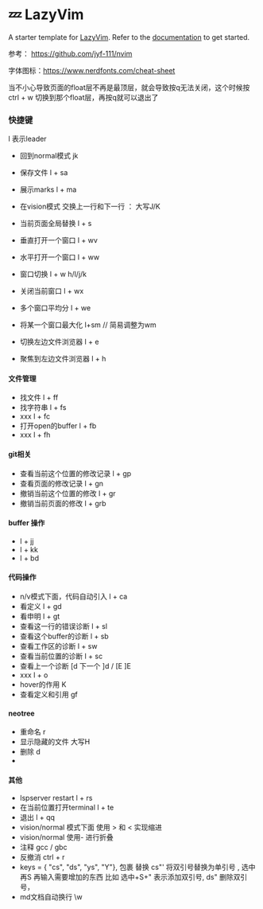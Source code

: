 # 💤 LazyVim

A starter template for [LazyVim](https://github.com/LazyVim/LazyVim).
Refer to the [documentation](https://lazyvim.github.io/installation) to get started.

参考：
https://github.com/jyf-111/nvim

字体图标：https://www.nerdfonts.com/cheat-sheet

当不小心导致页面的float层不再是最顶层，就会导致按q无法关闭，这个时候按ctrl + w 切换到那个float层，再按q就可以退出了

### 快捷键
l 表示leader 

- 回到normal模式 jk
- 保存文件 l + sa
- 展示marks l + ma
- 在vision模式 交换上一行和下一行 ： 大写J/K
- 当前页面全局替换 l + s
- 垂直打开一个窗口 l + wv
- 水平打开一个窗口 l + ww
- 窗口切换 l + w h/l/j/k
- 关闭当前窗口 l + wx
- 多个窗口平均分 l + we
- 将某一个窗口最大化 l+sm // 简易调整为wm

- 切换左边文件浏览器 l + e
- 聚焦到左边文件浏览器 l + h

#### 文件管理
- 找文件 l + ff
- 找字符串 l + fs
- xxx l + fc
- 打开open的buffer l + fb
- xxx l + fh 

#### git相关
- 查看当前这个位置的修改记录 l + gp
- 查看页面的修改记录 l + gn
- 撤销当前这个位置的修改 l + gr
- 撤销当前页面的修改 l + grb

#### buffer 操作
- l + jj
- l + kk
- l + bd

#### 代码操作
- n/v模式下面，代码自动引入 l + ca
- 看定义 l + gd
- 看申明 l + gt
- 查看这一行的错误诊断 l + sl
- 查看这个buffer的诊断 l + sb
- 查看工作区的诊断 l + sw
- 查看当前位置的诊断 l + sc
- 查看上一个诊断 [d 下一个 ]d   / [E ]E
- xxx l + o
- hover的作用  K
- 查看定义和引用 gf


#### neotree
- 重命名 r
- 显示隐藏的文件 大写H
- 删除 d
- 
#### 其他
- lspserver restart l + rs
- 在当前位置打开terminal l + te
- 退出 l + qq
- vision/normal 模式下面 使用  > 和 < 实现缩进
- vision/normal 使用- 进行折叠
- 注释 gcc / gbc
- 反撤消 ctrl + r
- keys = { "cs", "ds", "ys", "Y"}, 包裹 替换 cs"' 将双引号替换为单引号 , 选中 再S 再输入需要增加的东西 比如 选中+S+" 表示添加双引号, ds" 删除双引号， 
- md文档自动换行 \w
